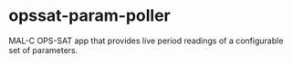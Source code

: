 # opssat-param-poller
MAL-C OPS-SAT app that provides live period readings of a configurable set of parameters.
